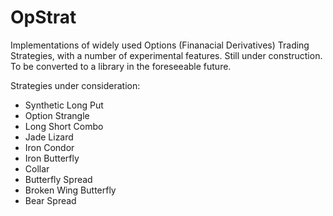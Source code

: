 # OpStrat
Implementations of  widely used Options (Finanacial Derivatives) Trading Strategies, with a number of experimental features. Still under construction. To be converted to a library in the foreseeable future.


Strategies under consideration:

* Synthetic Long Put
* Option Strangle
* Long Short Combo
* Jade Lizard
* Iron Condor
* Iron Butterfly
* Collar
* Butterfly Spread
* Broken Wing Butterfly
* Bear Spread

